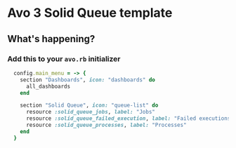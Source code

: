 # Avo 3 Solid Queue template

## What's happening?

<!-- 1. Add to the `Gemfile`. Possibly to show a choice for `avo`, `pro` or `advanced`. `gem "avo", ">= 3.0.1.beta4", source: "https://packager.dev/avo-hq"`
1. Run `bundle install`
1. Add the route `mount Avo::Engine, at: Avo.configuration.root_path`
1. Copy the `template` files -->

### Add this to your `avo.rb` initializer

```ruby
  config.main_menu = -> {
    section "Dashboards", icon: "dashboards" do
      all_dashboards
    end

    section "Solid Queue", icon: "queue-list" do
      resource :solid_queue_jobs, label: "Jobs"
      resource :solid_queue_failed_execution, label: "Failed executions"
      resource :solid_queue_processes, label: "Processes"
    end
  }
```


